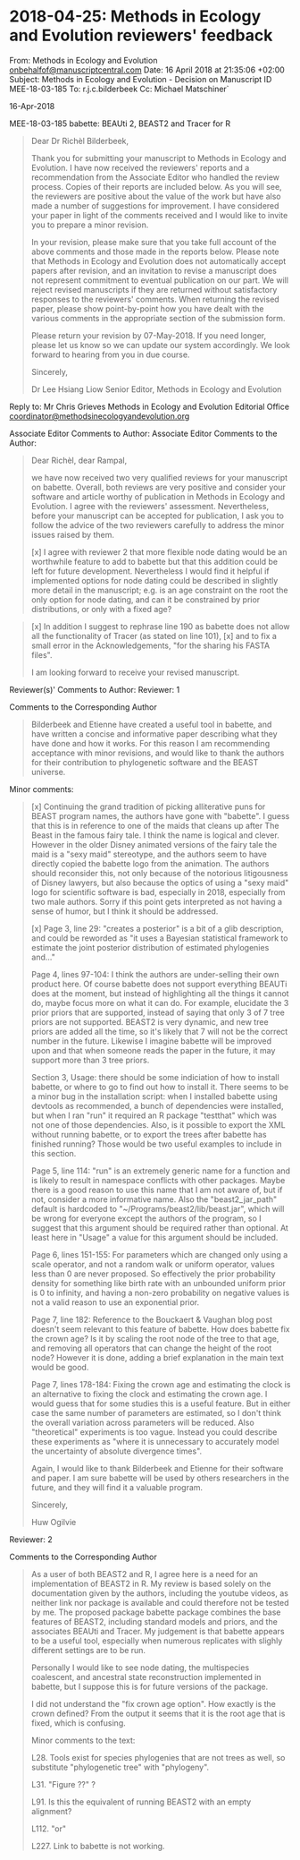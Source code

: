 # 2018-04-25: Methods in Ecology and Evolution reviewers' feedback

From: Methods in Ecology and Evolution <onbehalfof@manuscriptcentral.com>
Date: 16 April 2018 at 21:35:06 +02:00
Subject: Methods in Ecology and Evolution - Decision on Manuscript ID MEE-18-03-185
To: r.j.c.bilderbeek
Cc: Michael Matschiner`

16-Apr-2018

MEE-18-03-185 babette: BEAUti 2, BEAST2 and Tracer for R

> Dear Dr Richèl Bilderbeek,
> 
> Thank you for submitting your manuscript to Methods in Ecology and Evolution. I have now received the reviewers' reports and a recommendation from the Associate Editor who handled the review process. Copies of their reports are included below. As you will see, the reviewers are positive about the value of the work but have also made a number of suggestions for improvement. I have considered your paper in light of the comments received and I would like to invite you to prepare a minor revision.
> 
> In your revision, please make sure that you take full account of the above comments and those made in the reports below. Please note that Methods in Ecology and Evolution does not automatically accept papers after revision, and an invitation to revise a manuscript does not represent commitment to eventual publication on our part. We will reject revised manuscripts if they are returned without satisfactory responses to the reviewers' comments. When returning the revised paper, please show point-by-point how you have dealt with the various comments in the appropriate section of the submission form.
> 
> Please return your revision by 07-May-2018. If you need longer, please let us know so we can update our system accordingly.
> We look forward to hearing from you in due course.
> 
> Sincerely,
> 
> Dr Lee Hsiang Liow
> Senior Editor, Methods in Ecology and Evolution

Reply to:
Mr Chris Grieves
Methods in Ecology and Evolution Editorial Office
coordinator@methodsinecologyandevolution.org


Associate Editor Comments to Author:
Associate Editor
Comments to the Author:

> Dear Richèl, dear Rampal,
> 
> we have now received two very qualified reviews for your manuscript on babette. 
> Overall, both reviews are very positive and consider your software and article worthy of publication in Methods in Ecology and Evolution. I agree with the reviewers' assessment. Nevertheless, before your manuscript can be accepted for publication, I ask you to follow the advice of the two reviewers carefully to address the minor issues raised by them.
> 
> [x] I agree with reviewer 2 that 
>     more flexible node dating would be an worthwhile feature 
>     to add to babette but that this addition could be left for future development. 
>     Nevertheless I would find it helpful if implemented options for node dating could be described 
>     in slightly more detail in the manuscript; 
>     e.g. is an age constraint on the root the only option for node dating, 
>     and can it be constrained by prior distributions, or only with a fixed age?

> [x] In addition I suggest to rephrase line 190 as babette does not allow all the functionality of Tracer (as stated on line 101), 
> [x] and to fix a small error in the Acknowledgements, "for the sharing his FASTA files".
> 
> I am looking forward to receive your revised manuscript.

Reviewer(s)' Comments to Author:
Reviewer: 1

Comments to the Corresponding Author

> Bilderbeek and Etienne have created a useful tool in babette, and have written a concise and informative paper describing what they have done and how it works. For this reason I am recommending acceptance with minor revisions, and would like to thank the authors for their contribution to phylogenetic software and the BEAST universe.

Minor comments:

> [x] Continuing the grand tradition of picking alliterative puns for BEAST program names, 
>     the authors have gone with "babette". 
>     I guess that this is in reference to one of the maids that cleans up after The Beast in the famous fairy tale. 
>     I think the name is logical and clever. 
>     However in the older Disney animated versions of the fairy tale the maid is a "sexy maid" stereotype, 
>     and the authors seem to have directly copied the babette logo from the animation. 
>     The authors should reconsider this, not only because of the notorious litigousness of Disney lawyers, 
>     but also because the optics of using a "sexy maid" logo for scientific software is bad, 
>     especially in 2018, especially from two male authors. 
>     Sorry if this point gets interpreted as not having a sense of humor, but I think it should be addressed.
> 
> [x] Page 3, line 29: "creates a posterior" is a bit of a glib description, 
>     and could be reworded as "it uses a Bayesian statistical framework to estimate 
>     the joint posterior distribution of estimated phylogenies and..."
> 
> Page 4, lines 97-104: I think the authors are under-selling their own product here. Of course babette does not support everything BEAUTi does at the moment, but instead of highlighting all the things it cannot do, maybe focus more on what it can do. For example, elucidate the 3 prior priors that are supported, instead of saying that only 3 of 7 tree priors are not supported. BEAST2 is very dynamic, and new tree priors are added all the time, so it's likely that 7 will not be the correct number in the future. Likewise I imagine babette will be improved upon and that when someone reads the paper in the future, it may support more than 3 tree priors.
> 
> Section 3, Usage: there should be some indiciation of how to install babette, or where to go to find out how to install it. There seems to be a minor bug in the installation script: when I installed babette using devtools as recommended, a bunch of dependencies were installed, but when I ran "run" it required an R package "testthat" which was not one of those dependencies. Also, is it possible to export the XML without running babette, or to export the trees after babette has finished running? Those would be two useful examples to include in this section.
> 
> Page 5, line 114: "run" is an extremely generic name for a function and is likely to result in namespace conflicts with other packages. Maybe there is a good reason to use this name that I am not aware of, but if not, consider a more informative name. Also the "beast2_jar_path" default is hardcoded to "~/Programs/beast2/lib/beast.jar", which will be wrong for everyone except the authors of the program, so I suggest that this argument should be required rather than optional. At least here in "Usage" a value for this argument should be included.
> 
> Page 6, lines 151-155: For parameters which are changed only using a scale operator, and not a random walk or uniform operator, values less than 0 are never proposed. So effectively the prior probability density for something like birth rate with an unbounded uniform prior is 0 to infinity, and having a non-zero probability on negative values is not a valid reason to use an exponential prior.
> 
> Page 7, line 182: Reference to the Bouckaert & Vaughan blog post doesn't seem relevant to this feature of babette. How does babette fix the crown age? Is it by scaling the root node of the tree to that age, and removing all operators that can change the height of the root node? However it is done, adding a brief explanation in the main text would be good.
> 
> Page 7, lines 178-184: Fixing the crown age and estimating the clock is an alternative to fixing the clock and estimating the crown age. I would guess that for some studies this is a useful feature. But in either case the same number of parameters are estimated, so I don't think the overall variation across parameters will be reduced. Also "theoretical" experiments is too vague. Instead you could describe these experiments as "where it is unnecessary to accurately model the uncertainty of absolute divergence times".
> 
> Again, I would like to thank Bilderbeek and Etienne for their software and paper. I am sure babette will be used by others researchers in the future, and they will find it a valuable program.
> 
> Sincerely,
> 
> Huw Ogilvie

Reviewer: 2

Comments to the Corresponding Author

> As a user of both BEAST2 and R, I agree here is a need for an implementation of BEAST2 in R. My review is based solely on the documentation given by the authors, including the youtube videos, as neither link nor package is available and could therefore not be tested by me. The proposed package babette package combines the base features of BEAST2, including standard models and priors, and the associates BEAUti and Tracer. My judgement is that babette appears to be a useful tool, especially when numerous replicates with slighly different settings are to be run.
> 
> Personally I would like to see node dating, the multispecies coalescent, and ancestral state reconstruction implemented in babette, but I suppose this is for future versions of the package.
> 
> I did not understand the "fix crown age option". How exactly is the crown defined? From the output it seems that it is the root age that is fixed, which is confusing.
> 
> 
> Minor comments to the text:
> 
> L28. Tools exist for species phylogenies that are not trees as well, so substitute "phylogenetic tree" with "phylogeny".
> 
> L31. "Figure ??" ?
> 
> L91. Is this the equivalent of running BEAST2 with an empty alignment?
> 
> L112. "or"
> 
> L227. Link to babette is not working.
